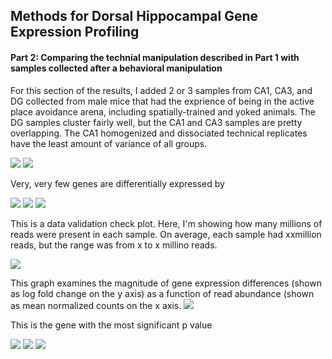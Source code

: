 Methods for Dorsal Hippocampal Gene Expression Profiling
--------------------------------------------------------

#### Part 2: Comparing the technial manipulation described in Part 1 with samples collected after a behavioral manipulation

For this section of the results, I added 2 or 3 samples from CA1, CA3, and DG collected from male mice that had the exprience of being in the active place avoidance arena, including spatially-trained and yoked animals. The DG samples cluster fairly well, but the CA1 and CA3 samples are pretty overlapping. The CA1 homogenized and dissociated technical replicates have the least amount of variance of all groups.

![](../figures/allregions_allgroups/PCA-1.png)
![](../figures/allregions_allgroups/PCA-2.png)


Very, very few genes are differentially expressed by 

![](../figures/allregions_allgroups/Heatmap100DEgenes-1.png)
![](../figures/allregions_allgroups/Heatmap100DEgenes-2.png)
![](../figures/allregions_allgroups/Heatmap100DEgenes-3.png)


This is a data validation check plot. Here, I'm showing how many millions of reads were present in each sample. On average, each sample had xxmillion reads, but the range was from x to x millino reads.

![](../figures/allregions_allgroups/readcounts-1.png)

This graph examines the magnitude of gene expression differences (shown as log fold change on the y axis) as a function of read abundance (shown as mean normalized counts on the x axis.
![](../figures/allregions_allgroups/MAplot-1.png)

This is the gene with the most significant p value 

![](../figures/allregions_allgroups/Heatmap100DEgenes-1.png)
![](../figures/allregions_allgroups/Heatmap100DEgenes-2.png)
![](../figures/allregions_allgroups/Heatmap100DEgenes-3.png)

